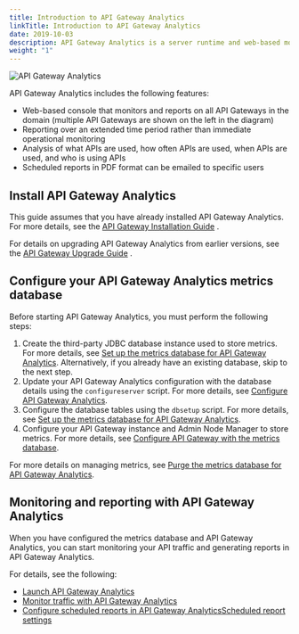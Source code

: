 ```yaml
---
title: Introduction to API Gateway Analytics
linkTitle: Introduction to API Gateway Analytics
date: 2019-10-03
description: API Gateway Analytics is a server runtime and web-based monitoring and reporting console that enables you to generate scheduled reports and analyze API use over time in multiple API Gateways across the domain.
weight: "1"
---
```


![API Gateway Analytics](/Images/concepts/reporter.png)

API Gateway Analytics includes the following features:

* Web-based console that monitors and reports on all API Gateways in the domain (multiple API Gateways are shown on the left in the diagram)
* Reporting over an extended time period rather than immediate operational monitoring
* Analysis of what APIs are used, how often APIs are used, when APIs are used, and who is using APIs
* Scheduled reports in PDF format can be emailed to specific users

## Install API Gateway Analytics

This guide assumes that you have already installed API Gateway Analytics. For more details, see the
[API Gateway Installation Guide](/bundle/APIGateway_77_InstallationGuide_allOS_en_HTML5/)
.

For details on upgrading API Gateway Analytics from earlier versions, see the
[API Gateway Upgrade Guide](/bundle/APIGateway_77_UpgradeGuide_allOS_en_HTML5)
.

## Configure your API Gateway Analytics metrics database

Before starting API Gateway Analytics, you must perform the following steps:

1. Create the third-party JDBC database instance used to store metrics. For more details, see [Set up the metrics database for API Gateway Analytics](/docs/apimanager_analytics/metrics_db_install). Alternatively, if you already have an existing database, skip to the next step.
2. Update your API Gateway Analytics configuration with the database details using the `configureserver` script. For more details, see [Configure API Gateway Analytics](/docs/apimanager_analytics/analytics_config).
3. Configure the database tables using the `dbsetup` script. For more details, see [Set up the metrics database for API Gateway Analytics](/docs/apimanager_analytics/metrics_db_install).
4. Configure your API Gateway instance and Admin Node Manager to store metrics. For more details, see [Configure API Gateway with the metrics database](/docs/apimanager_analytics/metrics_gw_config).

For more details on managing metrics, see [Purge the metrics database for API Gateway Analytics](/docs/apimanager_analytics/metrics_db_purge).

## Monitoring and reporting with API Gateway Analytics

When you have configured the metrics database and API Gateway Analytics, you can start monitoring your API traffic and generating reports in API Gateway Analytics.

For details, see the following:

* [Launch API Gateway Analytics](/docs/apimanager_analytics/analytics_start)
* [Monitor traffic with API Gateway Analytics](/docs/apimanager_analytics/analytics_monitoring)
* [Configure scheduled reports in API Gateway AnalyticsScheduled report settings](/docs/apimanager_analytics/analytics_scheduled_reports)
